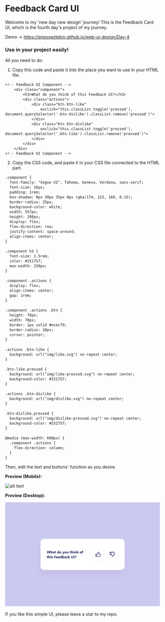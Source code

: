 # Feedback Card UI

Welcome to my 'new day new design' journey!
This is the Feedback Card UI, which is the fourth day's project of my journey.

Demo -> https://enesoeztekin.github.io/web-ui-design/Day-4

### Use in your project easily!

All you need to do:

1. Copy this code and paste it into the place you want to use in your HTML file.

```
<!-- Feedback UI Component -->
    <div class="component">
        <h3>What do you think of this Feedback UI?</h3>
        <div class="actions">
            <div class="btn btn-like"
                onclick="this.classList.toggle('pressed'), document.querySelector('.btn-dislike').classList.remove('pressed')">
            </div>
            <div class="btn btn-dislike"
                onclick="this.classList.toggle('pressed'), document.querySelector('.btn-like').classList.remove('pressed')">
            </div>
        </div>
    </div>
<!-- Feedback UI Component -->
```

2. Copy the CSS code, and paste it in your CSS file connected to the HTML part.

```
.component {
  font-family: "Segoe UI", Tahoma, Geneva, Verdana, sans-serif;
  font-size: 16px;
  padding: 1rem;
  box-shadow: 0px 30px 35px 0px rgba(174, 123, 169, 0.15);
  border-radius: 25px;
  background-color: white;
  width: 557px;
  height: 206px;
  display: flex;
  flex-direction: row;
  justify-content: space-around;
  align-items: center;
}

.component h3 {
  font-size: 1.5rem;
  color: #151757;
  max-width: 250px;
}

.component .actions {
  display: flex;
  align-items: center;
  gap: 1rem;
}

.component .actions .btn {
  height: 78px;
  width: 78px;
  border: 1px solid #ececf9;
  border-radius: 10px;
  cursor: pointer;
}

.actions .btn-like {
  background: url("img/like.svg") no-repeat center;
}

.btn-like.pressed {
  background: url("img/like-pressed.svg") no-repeat center;
  background-color: #151757;
}

.actions .btn-dislike {
  background: url("img/dislike.svg") no-repeat center;
}

.btn-dislike.pressed {
  background: url("img/dislike-pressed.svg") no-repeat center;
  background-color: #151757;
}

@media (max-width: 600px) {
  .component .actions {
    flex-direction: column;
  }
}
```

Then, edit the text and buttons' function as you desire.

<strong>Preview (Mobile): </strong>

![alt text](https://github.com/enesoeztekin/web-ui-design/blob/main/Day-4/Design/Day-4-Feedback-UI-Mobile.png)

<strong>Preview (Desktop): </strong>

![alt text](https://github.com/enesoeztekin/web-ui-design/blob/main/Day-4/Design/Day-4-Feedback-UI-Desktop.png)

If you like this simple UI, please leave a star to my repo.
